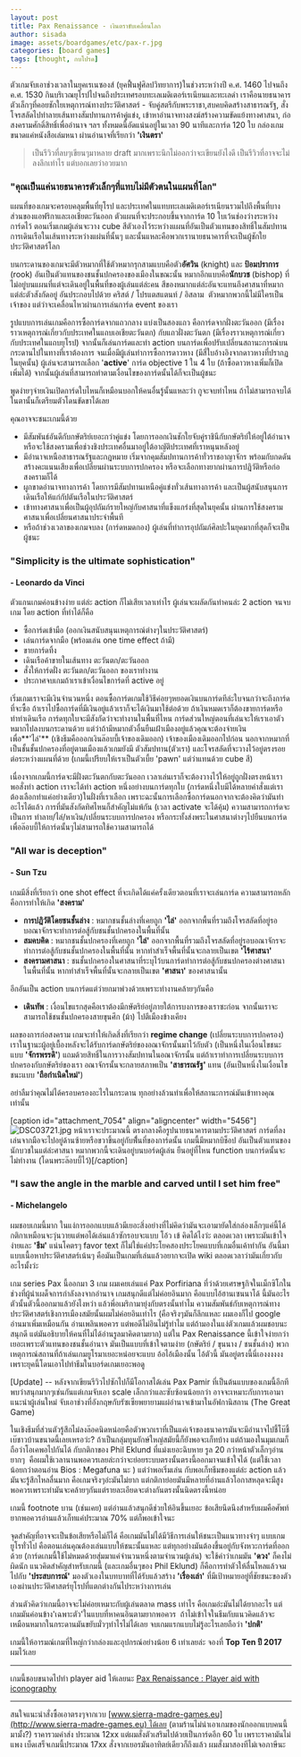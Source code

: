 ```yaml
---
layout: post
title: Pax Renaissance - เงินตราขับเคลื่อนโลก
author: sisada
image: assets/boardgames/etc/pax-r.jpg
categories: [board games]
tags: [thought, กบโปรด]
---
```


ตัวเกมจับเอาช่วงเวลาในยุคเรเนซองส์ (ยุคฟื้นฟูศิลปวิทยาการ)ในช่วงระหว่างปี ค.ศ. 1460 ไปจนถึง ค.ศ. 1530 กินบริเวณยุโรปไปจนถึงประเทศรอบทะเลเมดิเตอร์เรเนียนและทะเลดำ เราคือนายธนาคารตัวเล็กๆที่คอยชักใยเหตุการณ์ทางประวัติศาสตร์ - จับคู่สตรีกับพระราชา,สบคบคิดสร้างสาธารณรัฐ, สั่งโจรสลัดไปทำลายเส้นทางสัมปทานการค้าคู่แข่ง, เข้าหาอำนาจทางสงฆ์สร้างความขัดแย้งทางศาสนา, ก่อสงครามศักดิ์สิทธิ์เพื่ออำนาจ ฯลฯ ทั้งหมดนี้อัดแน่นอยู่ในเวลา 90 นาทีและการ์ด 120 ใบ กล่องเกมขนาดแค่หนังสือเล่มหนา ผ่านอำนาจที่เรียกว่า **'เงินตรา'**

> เป็นรีวิวที่ลบๆเขียนๆมาหลาย draft มากเพราะนึกไม่ออกว่าจะเขียนยังไงดี เป็นรีวิวที่อาจจะไม่ลงลึกเท่าไร แต่บอกเลยว่าอวยมาก


### "คุณเป็นแค่นายธนาคารตัวเล็กๆที่แทบไม่มีตัวตนในแผนที่โลก"


แผนที่ของเกมจะครอบคลุมพื้นที่ยุโรป และประเทศในแทบทะเลเมดิเตอร์เรเนียนรวมไปถึงพื้นที่บางส่วนของแอฟริกาและเอเชียตะวันออก ตัวแผนที่จะประกอบขึ้นจากการ์ด 10 ใบเว้นช่องว่างระหว่างการ์ดไว้ ตอนเริ่มเกมผู้เล่นจะวาง cube สีตัวเองไว้ระหว่างแผนที่อันเป็นตัวแทนของสิทธิ์ในสัมปทานการเดินเรือในเส้นทางระหว่างแผ่นที่นั้นๆ และนั้นแหละคือพวกเรานายธนาคารที่จะเป็นผู้ชักใยประวัติศาสตร์โลก

บนกระดานของเกมจะมีตัวหมากที่ใช้ตัวหมากรุกสามแบบคือตัว**อัศวิน** (knight) และ **ป้อมปราการ** (rook) อันเป็นตัวแทนของชนชั้นปกครองของเมืองในขณะนั้น หมากอีกแบบคือ**นักบวช** (bishop) ที่ไม่อยู่บนแผนที่แต่จะเดินอยู่ในพื้นที่ของผู้เล่นแต่ล่ะคน สีของหมากแต่ล่ะอันจะแทนถึงศาสนาที่หมากแต่ล่ะตัวสังกัดอยู่ อันประกอบไปด้วย คริสต์ / โปรแตสแตนท์ / อิสลาม  ตัวหมากพวกนี้ไม่มีใครเป็นเจ้าของ แต่ว่าจะเคลื่อนไหวผ่านการเล่นการ์ด event ของเรา

รูปแบบการเล่นเกมคือการซื้อการ์ดจากแถวกลาง แบ่งเป็นสองแถว คือการ์ดจากฝั่งตะวันออก (มีเรื่องราวเหตุการณ์เกี่ยวกับประเทศในแถบเอเชียตะวันตก) กับแถวฝั่งตะวันตก (มีเรื่องราวเหตุการณ์เกี่ยวกับประเทศในแถบยุโรป) จากนั้นก็เล่นการ์ดและทำ action บนการ์ดเพื่อปรับเปลี่ยนสถานะการณ์บนกระดานไปในทางที่เราต้องการ จนเมื่อมีผู้เล่นทำการซื้อการดาวหาง (มีสี่ใบอ้างอิงจากดาวหางที่ปรากฏในยุคนั้น) ผู้เล่นจะสามารถเลือก '**active**' การ์ด objective 1 ใน 4 ใบ (ถ้าซื้อดาวหางเพิ่มก็เปิดเพิ่มได้) จากนั้นผู้เล่นที่สามารถทำตามเงื่อนไขของการ์ดนั้นได้ก็จะเป็นผู้ชนะ

พูดง่ายๆจ่ายเงินเปิดการ์ดใบไหนก็เหมือนบอกให้คนอื่นรู้นั้นแหละว่า กูจะจบท่าไหน ถ้าไม่สามารถจบได้ในตานั้นก็เตรียมตัวโดนขัดขาได้เลย

คุณอาจจะชนะเกมนี้ด้วย
* มีสัมพันธ์อันดีกับกษัตริย์เยอะกว่าคู่แข่ง โดยการออกเงินชักใยจับคู่ราชินีกับกษัตริย์ให้อยู่ใต้อำนาจ หรือจะใช้สงครามเพื่อช่วงชิงประเทศอื่นมาอยู่ใต้อาญัติประเทศที่เราหนุนหลังอยู่
* มีอำนาจเหนือสาธารณรัฐและกฎหมาย เริ่มจากคุมสัมปทานการค้าทั่วราชอาญาจักร พร้อมกับกดดันสร้างคะแนนเสียงเพื่อเปลี่ยนผ่านระบบการปกครอง หรือจะเลือกทางยากผ่านการปฎิวัติหรือก่อสงครามก็ได้
* ผูกขาดอำนาจทางการค้า โดยการมีสัมปทานเหนือคู่แข่งทั่วเส้นทางการค้า และเป็นผู้สนับสนุนการเดินเรือให้แก่กัปตันเรือในประวัติศาสตร์
* เข้าทางศาสนาเพื่อเป็นผู้อุปถัมภ์รายใหญ่กับศาสนาที่แข็งแกร่งที่สุดในยุคนั้น ผ่านการใช้สงครามศาสนาเพื่อเปลี่ยนศาสนาประจำพื้นที
* หรือถ้าช่วงเวลาของเกมจบลง (การ์ดหมดกอง) ผู้เล่นที่ทำการอุปถัมภ์ศิลปะในยุคมากที่สุดก็จะเป็นผู้ชนะ


### "Simplicity is the ultimate sophistication"


#### - Leonardo da Vinci


ตัวแกนเกมค่อนข้างง่าย แต่ล่ะ action ก็ไม่เสียเวลาเท่าไร ผู้เล่นจะผลัดกันทำคนล่ะ 2 action จนจบเกม โดย action ที่ทำได้ก็คือ
* ซื้อการ์ดเข้ามือ (ออกเงินสนับสนุนเหตุการณ์ต่างๆในประวัติศาสตร์)
* เล่นการ์ดจากมือ (พร้อมเล่น one time effect ถ้ามี)
* ขายการ์ดทิ้ง
* เดินเรือค้าขายในเส้นทาง ตะวันตก/ตะวันออก
* สั่งให้การ์ดฝั่ง ตะวันตก/ตะวันออก ของเราทำงาน
* ประกาศจบเกมถ้าเราเข้าเงื่อนไขการ์ดที่ active อยู่

เริ่มเกมเราจะมีเงินจำนวนหนึ่ง ตอนซื้อการ์ดเกมใช้วิธีค่อยๆหยอดเงินบนการ์ดทีล่ะใบจนกว่าจะถึงการ์ดที่จะซื้อ ถ้าเราไปซื้อการ์ดที่มีเงินอยู่แล้วเราก็จะได้เงินมาใช้ต่อด้วย ถ้าเงินหมดเราก็ต้องขายการ์ดหรือทำท่าเดินเรือ การ์ดทุกใบจะมีสังกัดว่าจะทำงานในพื้นที่ไหน การ์ดส่วนใหญ่ตอนที่เล่นจะให้เราเอาตัวหมากไปลงบนกระดานด้วย แต่ว่าถ้ามีหมากตัวอื่นยืนเฝ้าเมืองอยู่แล้วคุณจะต้องจ่ายเงินเพื่อ**'ไล่'** (เชิงธีมคือออกเงินล๊อบบี้เจ้าของเดิมออก) เจ้าของเมืองเดิมออกไปก่อน นอกจากหมากที่เป็นชั้นชั้นปกครองที่อยู่ตามเมืองแล้วเกมยังมี ตัวสัมปทาน(ตัวเรา) และโจรสลัดที่จะวางไว้อยู่ตรงรอยต่อระหว่างแผนที่ด้วย (เกมนี้เปรียบให้เราเป็นตัวเบี้ย 'pawn' แต่ว่าแทนด้วย cube สี)

เนื่องจากเกมนี้การ์ดจะมีฝั่งตะวันตกกับตะวันออก เวลาเล่นเราก็จะต้องวางไว้ให้อยู่ถูกฝั่งตรงหน้าเรา พอสั่งทำ action เราจะได้ทำ action หนึ่งอย่างบนการ์ดทุกใบ (การ์ดหนึ่งใบมีได้หลายคำสั่งแต่เราต้องเลือกทำแค่อย่างเดียว)ในฝั่งที่เราเลือก เพราะฉะนั้นการเลือกซื้อการ์ดนอกจากจะต้องคิดว่ามันทำอะไรได้แล้ว การที่มันสังกัดทิศไหนก็สำคัญไม่แพ้กัน (เวลา activate จะได้คุ้ม) ความสามารถการ์ดจะเป็นการ ทำลาย/ไล่/หาเงิน/เปลี่ยนระบบการปกครอง หรือกระทั้งส่งพระในศาสนาต่างๆไปยืนบนการ์ดเพื่อล๊อบบี้ให้การ์ดนั้นๆไม่สามารถใช้ความสามารถได้
### "All war is deception"


#### - Sun Tzu


เกมมีสิ่งที่เรียกว่า one shot effect ที่จะเกิดได้แค่ครั้งเดียวตอนที่เราจะเล่นการ์ด ความสามารถหลักคือการทำให้เกิด **'สงคราม'**
* **การปฎิวัติโดยชนชั้นล่าง** : หมากชนชั้นล่างที่เคยถูก **'ไล่'** ออกจากพื้นที่รวมถึงโจรสลัดที่อยู่รอบอณาจักรจะทำการต่อสู้กับชนชั้นปกครองในพื้นที่นั้น
* **สมคบคิด** : หมากชนชั้นปกครองที่เคยถูก **'ไล่'** ออกจากพื้นที่รวมถึงโจรสลัดที่อยู่รอบอณาจักรจะทำการต่อสู้กับชนชั้นปกครองในพื้นที่นั้น หากทำสำเร็จพื้นที่นั้นจะกลายเป็นเขต **'ไร้ศาสนา'**
* **สงครามศาสนา** : ชนชั้นปกครองในศาสนาที่ระบุไว้บนการ์ดทำการต่อสู้กับชนปกครองต่างศาสนาในพื้นที่นั้น หากทำสำเร็จพื้นที่นั้นจะกลายเป็นเขต **'ศาสนา'** ของศาสนานั้น


อีกอันเป็น action บนการ์ดแต่ว่ายกมาพ่วงด้วยเพราะทำงานคล้ายๆกันคือ
* **เดินทัพ** : เงื่อนไขแรกสุดคือเราต้องมีกษัตริย์อยู่ภายใต้การบงการของเราซะก่อน จากนั้นเราจะสามารถใช้ชนชั้นปกครองสายขุนศึก (ม้า) ไปตีเมืองข้างเคียง


ผลของการก่อสงคราม เกมจะทำให้เกิดสิ่งที่เรียกว่า **regime change** (เปลี่ยนระบบการปกครอง) เราในฐานะผู้อยู่เบื้องหลังจะได้รับการ์ดกษัตริย์ของอณาจักรนั้นมาไว้กับตัว (เป็นหนึ่งในเงื่อนไขชนะแบบ **'จักรพรรดิ'**) แถมด้วยสิทธิ์ในการวางสัมปทานในอณาจักรนั้น แต่ถ้าเราทำการเปลี่ยนระบบการปกครองกับกษัตริย์ของเรา อณาจักรนั้นจะกลายสภาพเป็น **'สาธารณรัฐ'** แทน (อันเป็นหนึ่งในเงื่อนไขชนะแบบ **'ถือกำเนิดใหม่'**)

อย่าลืมว่าคุณไม่ได้ครอบครองอะไรในกระดาน ทุกอย่างล้วนทำเพื่อให้สถานะการณ์มันเข้าทางคุณเท่านั้น

[caption id="attachment\_7054" align="aligncenter" width="5456"]![DSC03721.jpg](https://boardnbon.files.wordpress.com/2017/04/dsc03721.jpg) หน้าเราจะประมาณนี้ ตรงกลางคือรูปนายธนาคารตามประวัติศาสตร์ การ์ดที่ลงเล่นจากมือจะไปอยู่ด้านซ้ายหรือขวาขึ้นอยู่กับพื่้นที่ของการ์ดนั้น เกมนี้มีหมากบิช็อป อันเป็นตัวแทนของนักบวชในแต่ล่ะศาสนา หมากพวกนี้จะเดินอยู่บนบอร์ดผู้เล่น ยืนอยู่ที่ไหน function บนการ์ดนั้นจะไม่ทำงาน (โดนพระล๊อบบี้ไว้)[/caption]
### "I saw the angle in the marble and carved until I set him free"


#### - Michelangelo


ผมชอบเกมนี้มาก ในแง่การออกแบบแล้วมีเยอะสิ่งอย่างที่ไม่คิดว่ามันจะเอามายัดใส่กล่องเล็กๆแค่นี้ได้ กติกาเหมือนจะวุ่นวายแต่พอได้เล่นแล้วซักรอบจะแบบ โอ้ว เข้ คิดได้ไงว่ะ ตลอดเวลา เพราะมันเข้าใจง่ายและ **'ธีม'** แน่นโคตรๆ favor text ก็ไม่ใช่แค่ประโยคสองประโยคแบบที่เกมอื่นเค้าทำกัน อันนี้มาแบบเนื้อหาประวัติศาสตร์เน้นๆ คือมันเป็นเกมที่เล่นแล้วอยากจะเปิด wiki ตลอดเวลาว่ามันเกี่ยวกับอะไรมั้งว่ะ

เกม series Pax นี้ออกมา 3 เกม ผมเคยเล่นแค่ Pax Porfiriana ที่ว่าด้วยเศรษฐกิจในเม็กซิโกในช่วงที่ผู้นำเผด็จการกำลังลงจากอำนาจ เกมสนุกดีแต่ไม่ค่อยอินมาก คือแบบไอ้ฮานเซนนาโด้ นี้มันอะไร ตัวนั้นตัวนี้ออกมาแล้วยังไงหว่า แล้วพี่อเมริกามายุ่งกับตรงนั้นทำไม ความสัมพันธ์กับเหตุการณ์ทางประวัติศาสตร์เชิงการเมืองสมัยนั้นผมไม่ค่อยอินเท่าไร (คือจริงๆมันก็ลึกแหละ ผมเองก็ไป google อ่านมาเพิ่มเหมือนกัน อ่านเพลินพอควร แต่พอดีไม่อินไม่รู้ทำไม แต่ถ้ามองในแง่ตัวเกมแล้วผมชอบนะสนุกดี แต่มันอธิบายให้คนที่ไม่ได้อ่านรูลมาคิดตามยาก) แต่ใน Pax Renaissance นี้เข้าใจง่ายกว่าเยอะเพราะตัวแทนของชนชั้นอำนาจ มันเป็นแบบที่เข้าใจตามง่าย (กษัตริย์ / ขุนนาง / ชนชั้นล่าง) พวกเหตุการณ์สถานที่ถ้าเล่นเกมยูโรมาเยอะหน่อยจะแบบ อ้อไอ้เมืองนั้น ไอ้ตัวนี้ มันอยู่ตรงนี้นี่เองงงงงง เพราะยุคนี้โดนเอาไปทำธีมในบอร์ดเกมเยอะพอดู

[Update] -- หลังจากเขียนรีวิวไปซักไปก็มีโอกาสได้เล่น Pax Pamir ที่เป็นต้นแบบของเกมนี้อีกทีพบว่าสนุกมากๆเช่นกันแต่เกมจับเอา scale เล็กกว่าและซับซ้อนน้อยกว่า อาจจะเหมาะกับการเอามาแนะนำผู้เล่นใหม่ จับเอาช่วงที่อังกฤษกับรัซเซียพยายามแผ่อำนาจเข้ามาในอัฟกานิสถาน (The Great Game)

ในเชิงธีมที่ส่วนตัวรู้สึกไม่ลงล๊อคนิดหน่อยคือตัวพวกเราที่เป็นแค่เจ้าของธนาคารมันจะมีอำนาจไปชี้โบ๊ชี้เบ๊ชาวบ้านขนาดนี้เลยเหรอว่ะ? ถ้าเป็นกลุ่มทุนยักษ์ใหญ่สมัยนี้ก็ยังพอจะเก็ทบ้าง แต่ถ้ามองในมุมเกมก็ถือว่าโอเคพอไปกันได้ กับกติกาของ Phil Eklund ที่แม่งเยอะฉิบหาย รูล 20 กว่าหน้าตัวเล็กๆอ่านยากๆ  คือผมใช้เวลานานพอควรเลยล่ะกว่าจะย่อยระบบตรงนั้นตรงนี้ออกมาจนเข้าใจได้ (แต่ใช้เวลาน้อยกว่าตอนอ่าน Bios : Megafuna นะ ) แต่ว่าพอเริ่มเล่น กับพอเก็ทธีมของแต่ล่ะ action แล้วมันจะรู้สึกไหลลื่นมาก คือเกมจริงๆอ่ะมันไม่ยาก แต่กติกาย่อยมันมีหลายที่อ่านแล้วโอกาสหลุดจะมีสูงพอควรเพราะท่ามันจะคล้ายๆกันแต่รายละเอียดจะต่างกันตรงนั้นนิดตรงนี้หน่อย

เกมนี้ footnote บาน (เช่นเคย) แต่อ่านแล้วสนุกดีช่วยให้อินขึ้นเยอะ ข้อเสียนึดนึงสำหรับผมคือศัพท์ยากพอควรอ่านแล้วเก็ทแค่ประมาณ 70% แต่ก็พอเข้าใจนะ

จุดสำคัญที่อาจจะเป็นข้อเสียหรือไม่ก็ได้ คือเกมมันไม่ได้มีวิธีการเล่นให้ชนะเป็นแนวทางจ๋าๆ แบบเกมยูโรทั่วไป คือตอนเล่นคุณต้องเล่นแบบให้ชนะนั้นแหละ แต่ทุกอย่างมันต้องขึ้นอยู่กับจังหวะการ์ดที่ออกด้วย (การ์ดเกมนี้ใช้ไม่หมดด้วยสุ่มมาแค่จำนวนหนึ่งตามจำนวนผู้เล่น) จะใช้คำว่าเกมมัน **'ดวง'** ก็คงไม่ผิดนัก แนวคิดสำคัญสำหรับเกมนี้ (และเกมอื่นๆของ Phil Eklund) ก็คือการทำตัวให้ลื่นไหลแล้วจมไปกับ **'ประสบการณ์'** มองตัวเองในบทบาทที่ได้รับแล้วสร้าง **'เรื่องเล่า'** ที่มีเป้าหมายอยู่ที่ชัยชนะของตัวเองผ่านประวัติศาสตร์ยุโรปที่แตกต่างกันไประหว่างการเล่น

ส่วนตัวคิดว่าเกมนี้อาจจะไม่ค่อยเหมาะกับผู้เล่นตลาด mass เท่าไร คือเกมอ่ะมันไม่ได้ยากอะไร แต่เกมมันค่อนข้าง'เฉพาะตัว'ในแบบที่หาคนอินตามยากพอควร  ถ้าไม่เข้าใจในธีมกับแนวคิดแล้วจะเหมือนหมากในกระดานมันขยับมั่วๆทำไรไม่ได้เลย จบเกมแรกแบบไม่รู้อะไรเลยถือว่า **'ปกติ'**

เกมนี้ให้อารมณ์เกมที่ใหญ่กว่ากล่องและอุปกรณ์อย่างน้อย 6 เท่าเลยล่ะ จองที่ **Top Ten ปี 2017** ผมไว้เลย

---



เกมนี้ชอบขนาดไปทำ player aid ให้เลยนะ [Pax Renaissance : Player aid with iconography](https://boardgamegeek.com/filepage/145249/pax-renaissance-player-aid-iconography)

---



สนใจแนะนำสั่งซื้อเอาตรงๆจากเวบ [www.sierra-madre-games.eu](http://www.sierra-madre-games.eu) ได้เลย (ตามร้านไม่น่าเอาเกมของนักออกแบบคนนี้มามั้ง?) ราคารวมค่าส่ง ประมาณ 12xx แต่ผมสั่งตัวเสริมไปด้วยเป็นการ์ดอีก 60 ใบ เพราะราคามันไม่แพง เบ็ดเสร็จเกมนี้ประมาณ 17xx สั่งจากเยอรมันอาทิตย์เดียวก็ถึงแล้ว ผมสั่งมาสองทีไม่เจอภาษีนะ
